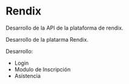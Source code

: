 # Rendix
Desarrollo de la API de la plataforma de rendix.


Desarrollo de la platarma Rendix.

Desarrollo:
  - Login
  - Modulo de Inscripción
  - Asistencia
